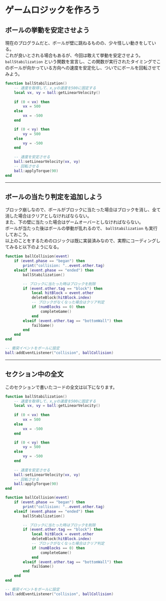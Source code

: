 # ゲームロジックを作ろう

## ボールの挙動を安定させよう
現在のプログラムだと、ボールが壁に跳ねるものの、少々怪しい動きをしている。  
これが良いとされる場合もあるが、今回は敢えて挙動を安定させよう。  
`ballStabilization` という関数を宣言し、この関数が実行されたタイミングでこのボールが向かっている方向への速度を安定化し、ついでにボールを回転させてみよう。

```lua
function ballStabilization()
    -- 速度を取得して、x,yの速度を500に固定する
    local vx, vy = ball:getLinearVelocity()
        
    if (0 < vx) then
        vx = 500
    else
        vx = -500
    end

    if (0 < vy) then
        vy = 500
    else
        vy = -500
    end
    
    -- 速度を安定させる
    ball:setLinearVelocity(vx, vy)
    -- 回転させる
    ball:applyTorque(90)
end
```

- - -

## ボールの当たり判定を追加しよう
ブロック崩しなので、ボールがブロックに当たった場合はブロックを消し、全て消した場合はクリアとしなければならない。  
また、下の壁に当たった場合はゲームオーバーとしなければならない。  
ボールが当たった後はボールの挙動が乱れるので、 `ballStabilization` も実行しておこう。  
以上のことをするためのロジックは既に実装済みなので、実際にコーディングしてみると以下のようになる。

```lua
function ballCollision(event)
    if (event.phase == "began") then
        print("collision: "..event.other.tag)
    elseif (event.phase == "ended") then
        ballStabilization()

        -- ブロックに当たった時はブロックを削除
        if (event.other.tag == "block") then
            local hitBlock = event.other
            deleteBlock(hitBlock.index)
            -- ブロックがなくなった場合はクリア判定
            if (numBlocks == 0) then
                completeGame()
            end
        elseif (event.other.tag == "bottomWall") then
            failGame()
        end
    end
end

-- 衝突イベントをボールに設定
ball:addEventListener("collision", ballCollision)
```

- - -

## セクション中の全文
このセクションで書いたコードの全文は以下になります。

```lua
function ballStabilization()
    -- 速度を取得して、x,yの速度を500に固定する
    local vx, vy = ball:getLinearVelocity()
        
    if (0 < vx) then
        vx = 500
    else
        vx = -500
    end

    if (0 < vy) then
        vy = 500
    else
        vy = -500
    end
    
    -- 速度を安定させる
    ball:setLinearVelocity(vx, vy)
    -- 回転させる
    ball:applyTorque(90)
end

function ballCollision(event)
    if (event.phase == "began") then
        print("collision: "..event.other.tag)
    elseif (event.phase == "ended") then
        ballStabilization()

        -- ブロックに当たった時はブロックを削除
        if (event.other.tag == "block") then
            local hitBlock = event.other
            deleteBlock(hitBlock.index)
            -- ブロックがなくなった場合はクリア判定
            if (numBlocks == 0) then
                completeGame()
            end
        elseif (event.other.tag == "bottomWall") then
            failGame()
        end
    end
end

-- 衝突イベントをボールに設定
ball:addEventListener("collision", ballCollision)
```